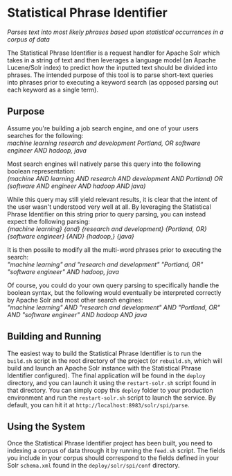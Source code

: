 # Statistical Phrase Identifier
*Parses text into most likely phrases based upon statistical occurrences in a corpus of data*

The Statistical Phrase Identifier is a request handler for Apache Solr which takes in a string of text and then leverages a language model (an Apache Lucene/Solr index) to predict how the inputted text should be divided into phrases. The intended purpose of this tool is to parse short-text queries into phrases prior to executing a keyword search (as opposed parsing out each keyword as a single term).

## Purpose
Assume you're building a job search engine, and one of your users searches for the following:  
*machine learning research and development Portland, OR software engineer AND hadoop, java*

Most search engines will natively parse this query into the following boolean representation:  
*(machine AND learning AND research AND development AND Portland) OR (software AND engineer AND hadoop AND java)*

While this query may still yield relevant results, it is clear that the intent of the user wasn't understood very well at all. By leveraging the Statistical Phrase Identifier on this string prior to query parsing, you can instead expect the following parsing:  
*{machine learning} {and} {research and development} {Portland, OR} {software engineer} {AND} {hadoop,} {java}*

It is then possile to modify all the multi-word phrases prior to executing the search:  
*"machine learning" and "research and development" "Portland, OR" "software engineer" AND hadoop, java*

Of course, you could do your own query parsing to specifically handle the boolean syntax, but the following would eventually be interpreted correctly by Apache Solr and most other search engines:  
*"machine learning" AND "research and development" AND "Portland, OR" AND "software engineer" AND hadoop AND java*

## Building and Running
The easiest way to build the Statistical Phrase Identifier is to run the `build.sh` script in the root directory of the project (or `rebuild.sh`, which will build and launch an Apache Solr instance with the Statistical Phrase Identifier configured). The final application will be found in the `deploy` directory, and you can launch it using the `restart-solr.sh` script found in that directory. You can simply copy this `deploy` folder to your production environment and run the `restart-solr.sh` script to launch the service. By default, you can hit it at `http://localhost:8983/solr/spi/parse`.

## Using the System
Once the Statistical Phrase Identifier project has been built, you need to indexing a corpus of data through it by running the `feed.sh` script. The fields you include in your corpus should correspond to the fields defined in your Solr `schema.xml` found in the `deploy/solr/spi/conf` directory.
